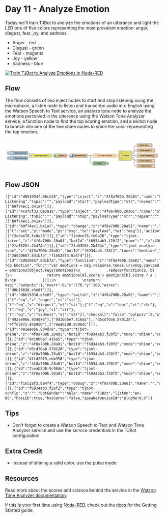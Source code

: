 # Day 11 - Analyze Emotion

Today we’ll train TJBot to analyze the emotions of an utterance and light the LED one of five colors representing the most prevalent emotion: anger, disgust, fear, joy, and sadness.

* Anger - red
* Disgust - green
* Fear - magenta
* Joy - yellow
* Sadness - blue

[![Train TJBot to Analyze Emotions in Node-RED](http://img.youtube.com/vi/ggED7bpr2dg/0.jpg)](https://www.youtube.com/watch?v=ggED7bpr2dg&index=13&list=PLddOPkVMz1dtN3I_4JKava4GBLLXuUevV "Train TJBot to Analyze Emotions in Node-RED") 

## Flow

The flow consists of two inject nodes to start and stop listening using the microphone, a listen node to listen and transcribe audio into English using the Watson Speech to Text service, an analyze tone node to analyze the emotions perceived in the utterance using the Watson Tone Analyzer service, a function node to find the top scoring emotion, and a switch node to branch into one of the five shine nodes to shine the color representing the top emotion.

![Analyze Emotions](assets/flow.png)

## Flow JSON
```
[{"id":"d051094f.86cd28","type":"inject","z":"4f8a700b.20a01","name":"Start Listening","topic":"","payload":"start","payloadType":"str","repeat":"","crontab":"","once":false,"x":110,"y":140,"wires":[["b9f74ec1.b41a7"]]},{"id":"4cafcf33.0e3a18","type":"inject","z":"4f8a700b.20a01","name":"Stop Listening","topic":"","payload":"stop","payloadType":"str","repeat":"","crontab":"","once":false,"x":110,"y":180,"wires":[["b9f74ec1.b41a7"]]},{"id":"b9f74ec1.b41a7","type":"change","z":"4f8a700b.20a01","name":"","rules":[{"t":"set","p":"mode","pt":"msg","to":"payload","tot":"msg"}],"action":"","property":"","from":"","to":"","reg":false,"x":280,"y":160,"wires":[["f2edee78.fe0a28"]]},{"id":"f2edee78.fe0a28","type":"tjbot-listen","z":"4f8a700b.20a01","botId":"f6934ab3.f20f2","name":"","x":430,"y":160,"wires":[["2fa3328f.2b474e"]]},{"id":"2fa3328f.2b474e","type":"tjbot-analyze-tone","z":"4f8a700b.20a01","botId":"f6934ab3.f20f2","tones":"emotion","name":"","x":570,"y":160,"wires":[["2d820667.8d1bfa","f16528f3.8a4f4"]]},{"id":"2d820667.8d1bfa","type":"function","z":"4f8a700b.20a01","name":"Find Top Emotion","func":"var emotions = msg.response.tones;\n\nmsg.payload = emotions[Object.keys(emotions)\n            .reduce(function(a, b){\n                return emotions[a].score > emotions[b].score ? a : b\n\n            })];\n            \nreturn msg;","outputs":1,"noerr":0,"x":770,"y":160,"wires":[["d8b15838.e5e0f"]]},{"id":"d8b15838.e5e0f","type":"switch","z":"4f8a700b.20a01","name":"","property":"payload.tone_id","propertyType":"msg","rules":[{"t":"eq","v":"anger","vt":"str"},{"t":"eq","v":"disgust","vt":"str"},{"t":"eq","v":"fear","vt":"str"},{"t":"eq","v":"joy","vt":"str"},{"t":"eq","v":"sadness","vt":"str"}],"checkall":"false","outputs":5,"x":930,"y":160,"wires":[["492ee066.934d78"],["9d10bbe7.416a5"],["d5cdf0a6.570128"],["4ffd2973.ebb958"],["7aeab2d8.9c96dc"]]},{"id":"492ee066.934d78","type":"tjbot-shine","z":"4f8a700b.20a01","botId":"f6934ab3.f20f2","mode":"shine","color":"red","duration":"","name":"","x":1080,"y":80,"wires":[]},{"id":"9d10bbe7.416a5","type":"tjbot-shine","z":"4f8a700b.20a01","botId":"f6934ab3.f20f2","mode":"shine","color":"green","duration":"","name":"","x":1090,"y":120,"wires":[]},{"id":"d5cdf0a6.570128","type":"tjbot-shine","z":"4f8a700b.20a01","botId":"f6934ab3.f20f2","mode":"shine","color":"magenta","duration":"","name":"","x":1100,"y":160,"wires":[]},{"id":"4ffd2973.ebb958","type":"tjbot-shine","z":"4f8a700b.20a01","botId":"f6934ab3.f20f2","mode":"shine","color":"yellow","duration":"","name":"","x":1090,"y":200,"wires":[]},{"id":"7aeab2d8.9c96dc","type":"tjbot-shine","z":"4f8a700b.20a01","botId":"f6934ab3.f20f2","mode":"shine","color":"blue","duration":"","name":"","x":1090,"y":240,"wires":[]},{"id":"f16528f3.8a4f4","type":"debug","z":"4f8a700b.20a01","name":"","active":true,"console":"false","complete":"true","x":730,"y":220,"wires":[]},{"id":"f6934ab3.f20f2","type":"tjbot-config","z":"","botGender":"male","name":"TJBot","listen":"en-US","hasLED":true,"hasServo":false,"speakerDeviceId":"plughw:0,0"}]
```

## Tips

* Don't forget to create a Watson Speech to Text and Watson Tone Analyzer service and use the service credentials in the TJBot configuration

## Extra Credit

* Instead of shining a solid color, use the pulse mode 
	
## Resources

Read more about the scores and science behind the service in the [Watson Tone Analyzer documentation](https://www.ibm.com/watson/developercloud/doc/tone-analyzer/index.html).

If this is your first time using [Node-RED](https://nodered.org/), check out the [docs](https://nodered.org/docs/) for the Getting Started guide.
